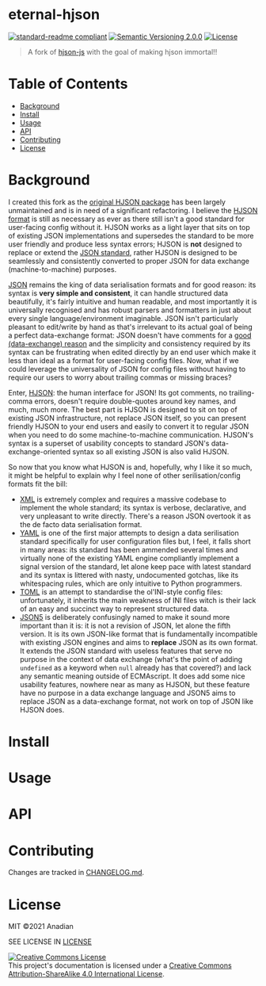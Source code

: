 # eternal-hjson
[![standard-readme compliant](https://img.shields.io/badge/readme%20style-standard-brightgreen.svg?style=flat-square)](https://github.com/RichardLitt/standard-readme)
[![Semantic Versioning 2.0.0](https://img.shields.io/badge/semver-2.0.0-brightgreen?style=flat-square)](https://semver.org/spec/v2.0.0.html)
[![License](https://img.shields.io/github/license/Anadian/eternal-hjson-js)](https://github.com/Anadian/eternal-hjson-js/blob/master/LICENSE)
> A fork of [hjson-js](https://github.com/hjson/hjson-js) with the goal of making hjson immortal!!

# Table of Contents
- [Background](#Background)
- [Install](#Install)
- [Usage](#Usage)
- [API](#API)
- [Contributing](#Contributing)
- [License](#License)
# Background
I created this fork as the [original HJSON package](https://github.com/hjson/hjson-js) has been largely unmaintained and is in need of a significant refactoring. I believe the [HJSON format](https://hjson.github.io) is still as necessary as ever as there still isn't a good standard for user-facing config without it. HJSON works as a light layer that sits on top of existing JSON implementations and supersedes the standard to be more user friendly and produce less syntax errors; HJSON is **not** designed to replace or extend the [JSON standard](https://www.json.org/json-en.html), rather HJSON is designed to be seamlessly and consistently converted to proper JSON for data exchange (machine-to-machine) purposes. 

[JSON](https://en.wikipedia.org/wiki/JSON) remains the king of data serialisation formats and for good reason: its syntax is **very simple and consistent**, it can handle structured data beautifully, it's fairly intuitive and human readable, and most importantly it is universally recognised and has robust parsers and formatters in just about every single language/environment imaginable. JSON isn't particularly pleasant to edit/write by hand as that's irrelevant to its actual goal of being a perfect data-exchange format: JSON doesn't have comments for a [good (data-exchange) reason](https://archive.vn/20150704102718/https://plus.google.com/+DouglasCrockfordEsq/posts/RK8qyGVaGSr) and the simplicity and consistency required by its syntax can be frustrating when edited directly by an end user which make it less than ideal as a format for user-facing config files. Now, what if we could leverage the universality of JSON for config files without having to require our users to worry about trailing commas or missing braces?

Enter, [HJSON](https://hjson.github.io): the human interface for JSON! Its got comments, no trailing-comma errors, doesn't require double-quotes around key names, and much, much more. The best part is HJSON is designed to sit on top of existing JSON infrastructure, not replace JSON itself, so you can present friendly HJSON to your end users and easily to convert it to regular JSON when you need to do some machine-to-machine communication. HJSON's syntax is a superset of usability concepts to standard JSON's data-exchange-oriented syntax so all existing JSON is also valid HJSON.

So now that you know what HJSON is and, hopefully, why I like it so much, it might be helpful to explain why I feel none of other serilisation/config formats fit the bill:
- [XML]() is extremely complex and requires a massive codebase to implement the whole standard; its syntax is verbose, declarative, and very unpleasant to write directly. There's a reason JSON overtook it as the de facto data serialisation format.
- [YAML]() is one of the first major attempts to design a data serilisation standard specifically for user configuration files but, I feel, it falls short in many areas: its standard has been ammended several times and virtually none of the existing YAML engine compliantly implement a signal version of the standard, let alone keep pace with latest standard and its syntax is littered with nasty, undocumented gotchas, like its whitespacing rules, which are only intuitive to Python programmers.
- [TOML]() is an attempt to standardise the ol'INI-style config files: unfortunately, it inherits the main weakness of INI files witch is their lack of an easy and succinct way to represent structured data.
- [JSON5]() is deliberately confusingly named to make it sound more important than it is: it is not a revision of JSON, let alone the fifth version. It is its own JSON-like format that is fundamentally incompatible with existing JSON engines and aims to **replace** JSON as its own format. It extends the JSON standard with useless features that serve no purpose in the context of data exchange (what's the point of adding `undefined` as a keyword when `null` already has that covered?) and lack any semantic meaning outside of ECMAscript. It does add some nice usability features, nowhere near as many as HJSON, but these feature have no purpose in a data exchange language and JSON5 aims to replace JSON as a data-exchange format, not work on top of JSON like HJSON does.
# Install
# Usage
# API
# Contributing
Changes are tracked in [CHANGELOG.md](CHANGELOG.md).
# License
MIT ©2021 Anadian

SEE LICENSE IN [LICENSE](LICENSE)

[![Creative Commons License](https://i.creativecommons.org/l/by-sa/4.0/88x31.png)](http://creativecommons.org/licenses/by-sa/4.0/)\
This project's documentation is licensed under a [Creative Commons Attribution-ShareAlike 4.0 International License](http://creativecommons.org/licenses/by-sa/4.0/).
